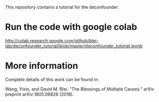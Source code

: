 This repository contains a tutorial for the deconfounder.

# Run the code with google colab

<http://colab.research.google.com/github/blei-lab/deconfounder_tutorial/blob/master/deconfounder_tutorial.ipynb>


# More information

Complete details of this work can be found in:

Wang, Yixin, and David M. Blei. "The Blessings of Multiple Causes." arXiv preprint arXiv:1805.06826 (2018).
